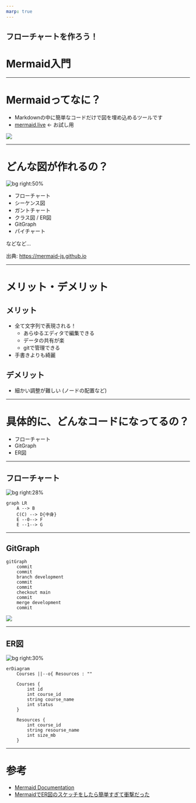 ```yaml
---
marp: true
---
```


## フローチャートを作ろう！
# Mermaid入門

---
# Mermaidってなに？
- Markdownの中に簡単なコードだけで図を埋め込めるツールです
- [mermaid.live](https://mermaid.live) $\leftarrow$ お試し用

![](images/mermaid.png)

---
# どんな図が作れるの？
![bg right:50%](images/figs.png)

- フローチャート
- シーケンス図
- ガントチャート
- クラス図 / ER図
- GitGraph
- パイチャート

などなど...

出典: https://mermaid-js.github.io


---
# メリット・デメリット

## メリット
- 全て文字列で表現される！
    - あらゆるエディタで編集できる
    - データの共有が楽
    - gitで管理できる
- 手書きよりも綺麗

## デメリット
- 細かい調整が難しい
  (ノードの配置など)

---
# 具体的に、どんなコードになってるの？
- フローチャート
- GitGraph
- ER図

---
## フローチャート
![bg right:28%](images/graph.png)

```
graph LR
    A --> B
    C(C) --> D{中身}
    E --0--> F
    E --1--> G
```

---
## GitGraph
```
gitGraph
    commit
    commit
    branch development
    commit
    commit
    checkout main
    commit
    merge development
    commit
```
![](images/gitgraph.png)

---
## ER図
![bg right:30%](./images/ER.png)

```
erDiagram
    Courses ||--o{ Resources : ""

    Courses {
        int id
        int course_id
        string course_name
        int status
    }

    Resources {
        int course_id
        string resourse_name
        int size_mb
    }
```

---
# 参考
- [Mermaid Documentation](https://mermaid-js.github.io/mermaid/#/)
- [MermaidでER図のスケッチをしたら簡単すぎて衝撃だった](https://zenn.dev/kyohei_shibuya/articles/0cafee2a1c1651)
